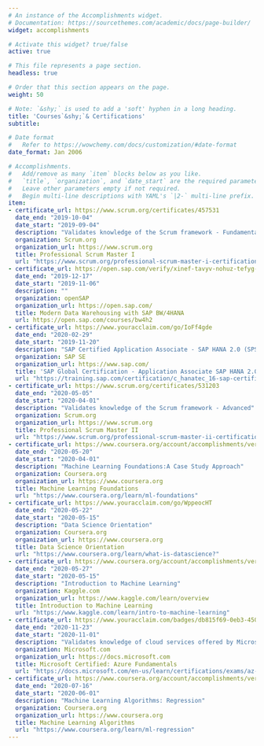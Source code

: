 ```yaml
---
# An instance of the Accomplishments widget.
# Documentation: https://sourcethemes.com/academic/docs/page-builder/
widget: accomplishments

# Activate this widget? true/false
active: true

# This file represents a page section.
headless: true

# Order that this section appears on the page.
weight: 50

# Note: `&shy;` is used to add a 'soft' hyphen in a long heading.
title: 'Courses`&shy;`& Certifications'
subtitle:

# Date format
#   Refer to https://wowchemy.com/docs/customization/#date-format
date_format: Jan 2006

# Accomplishments.
#   Add/remove as many `item` blocks below as you like.
#   `title`, `organization`, and `date_start` are the required parameters.
#   Leave other parameters empty if not required.
#   Begin multi-line descriptions with YAML's `|2-` multi-line prefix.
item:
- certificate_url: https://www.scrum.org/certificates/457531
  date_end: "2019-10-04"
  date_start: "2019-09-04"
  description: "Validates knowledge of the Scrum framework - Fundamental"
  organization: Scrum.org
  organization_url: https://www.scrum.org
  title: Professional Scrum Master I
  url: "https://www.scrum.org/professional-scrum-master-i-certification"
- certificate_url: https://open.sap.com/verify/xinef-tavyv-nohuz-tefyg-gediv
  date_end: "2019-12-17"
  date_start: "2019-11-06"
  description: ""
  organization: openSAP
  organization_url: https://open.sap.com/
  title: Modern Data Warehousing with SAP BW/4HANA
  url: https://open.sap.com/courses/bw4h2
- certificate_url: https://www.youracclaim.com/go/IoFf4gde
  date_end: "2020-02-29"
  date_start: "2019-11-20"
  description: "SAP Certified Application Associate - SAP HANA 2.0 (SPS03)"
  organization: SAP SE
  organization_url: https://www.sap.com/
  title: 'SAP Global Certification - Application Associate SAP HANA 2.0 (SPS03)'
  url: "https://training.sap.com/certification/c_hanatec_16-sap-certified-technology-associate---sap-hana-20-sps04-g/"
- certificate_url: https://www.scrum.org/certificates/531203
  date_end: "2020-05-05"
  date_start: "2020-04-01"
  description: "Validates knowledge of the Scrum framework - Advanced"
  organization: Scrum.org
  organization_url: https://www.scrum.org
  title: Professional Scrum Master II
  url: "https://www.scrum.org/professional-scrum-master-ii-certification"
- certificate_url: https://www.coursera.org/account/accomplishments/verify/7PFN9LFCUV78
  date_end: "2020-05-20"
  date_start: "2020-04-01"
  description: "Machine Learning Foundations:A Case Study Approach"
  organization: Coursera.org
  organization_url: https://www.coursera.org
  title: Machine Learning Foundations
  url: "https://www.coursera.org/learn/ml-foundations"
- certificate_url: https://www.youracclaim.com/go/WppeocHT
  date_end: "2020-05-22"
  date_start: "2020-05-15"
  description: "Data Science Orientation"
  organization: Coursera.org
  organization_url: https://www.coursera.org
  title: Data Science Orientation
  url: "https://www.coursera.org/learn/what-is-datascience?"
- certificate_url: https://www.coursera.org/account/accomplishments/verify/8DW9MWYLLH8B
  date_end: "2020-05-27"
  date_start: "2020-05-15"
  description: "Introduction to Machine Learning"
  organization: Kaggle.com
  organization_url: https://www.kaggle.com/learn/overview
  title: Introduction to Machine Learning
  url: "https://www.kaggle.com/learn/intro-to-machine-learning"
- certificate_url: https://www.youracclaim.com/badges/db815f69-0eb3-4509-a563-9b7b181b1384/public_url
  date_end: "2020-11-23"
  date_start: "2020-11-01"
  description: "Validates knowledge of cloud services offered by Microsoft Azure"
  organization: Microsoft.com
  organization_url: https://docs.microsoft.com
  title: Microsoft Certified: Azure Fundamentals
  url: "https://docs.microsoft.com/en-us/learn/certifications/exams/az-900"
- certificate_url: https://www.coursera.org/account/accomplishments/verify/8DW9MWYLLH8B
  date_end: "2020-07-16"
  date_start: "2020-06-01"
  description: "Machine Learning Algorithms: Regression"
  organization: Coursera.org
  organization_url: https://www.coursera.org
  title: Machine Learning Algorithms
  url: "https://www.coursera.org/learn/ml-regression"
---
```

